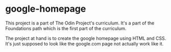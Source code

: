 # google-homepage

This project is a part of The Odin Project's curriculum. 
It's a part of the Foundations path which is the first part of the 
curriculum. 

The project at hand is to create the google homepage using HTML and CSS.
It's just supposed to look like the google.com page not actually work like it.
